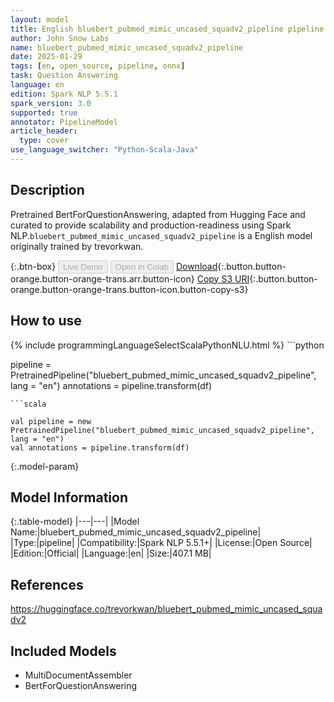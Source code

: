 ```yaml
---
layout: model
title: English bluebert_pubmed_mimic_uncased_squadv2_pipeline pipeline BertForQuestionAnswering from trevorkwan
author: John Snow Labs
name: bluebert_pubmed_mimic_uncased_squadv2_pipeline
date: 2025-01-29
tags: [en, open_source, pipeline, onnx]
task: Question Answering
language: en
edition: Spark NLP 5.5.1
spark_version: 3.0
supported: true
annotator: PipelineModel
article_header:
  type: cover
use_language_switcher: "Python-Scala-Java"
---
```


## Description

Pretrained BertForQuestionAnswering, adapted from Hugging Face and curated to provide scalability and production-readiness using Spark NLP.`bluebert_pubmed_mimic_uncased_squadv2_pipeline` is a English model originally trained by trevorkwan.

{:.btn-box}
<button class="button button-orange" disabled>Live Demo</button>
<button class="button button-orange" disabled>Open in Colab</button>
[Download](https://s3.amazonaws.com/auxdata.johnsnowlabs.com/public/models/bluebert_pubmed_mimic_uncased_squadv2_pipeline_en_5.5.1_3.0_1738186040206.zip){:.button.button-orange.button-orange-trans.arr.button-icon}
[Copy S3 URI](s3://auxdata.johnsnowlabs.com/public/models/bluebert_pubmed_mimic_uncased_squadv2_pipeline_en_5.5.1_3.0_1738186040206.zip){:.button.button-orange.button-orange-trans.button-icon.button-copy-s3}

## How to use



<div class="tabs-box" markdown="1">
{% include programmingLanguageSelectScalaPythonNLU.html %}
```python

pipeline = PretrainedPipeline("bluebert_pubmed_mimic_uncased_squadv2_pipeline", lang = "en")
annotations =  pipeline.transform(df)   

```
```scala

val pipeline = new PretrainedPipeline("bluebert_pubmed_mimic_uncased_squadv2_pipeline", lang = "en")
val annotations = pipeline.transform(df)

```
</div>

{:.model-param}
## Model Information

{:.table-model}
|---|---|
|Model Name:|bluebert_pubmed_mimic_uncased_squadv2_pipeline|
|Type:|pipeline|
|Compatibility:|Spark NLP 5.5.1+|
|License:|Open Source|
|Edition:|Official|
|Language:|en|
|Size:|407.1 MB|

## References

https://huggingface.co/trevorkwan/bluebert_pubmed_mimic_uncased_squadv2

## Included Models

- MultiDocumentAssembler
- BertForQuestionAnswering